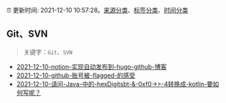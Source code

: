 :alarm_clock: 更新时间: 2021-12-10 10:57:28。[来源分类](../README.md)、[标签分类](../TAGS.md)、[时间分类](../TIMELINE.md)

## Git、SVN


> 关键字：`Git`、`SVN`



- [2021-12-10-notion-实现自动发布到-hugo-github-博客](https://www.v2ex.com/t/821388) 
- [2021-12-10-github-账号被-flagged-的感受](https://www.v2ex.com/t/821367) 
- [2021-12-10-请问-Java-中的-hexDigitsbt-&-0xf0->>-4转换成-kotlin-要如何写呢？](https://www.v2ex.com/t/821359) 
